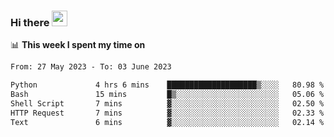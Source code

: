 ### Hi there <a href="https://www.gautamkrishnar.com/"><img src="https://media.giphy.com/media/hvRJCLFzcasrR4ia7z/giphy.gif" width="25px"></a>

📊 **This week I spent my time on**

<!--START_SECTION:waka-->

```txt
From: 27 May 2023 - To: 03 June 2023

Python             4 hrs 6 mins    ████████████████████▒░░░░   80.98 %
Bash               15 mins         █▒░░░░░░░░░░░░░░░░░░░░░░░   05.06 %
Shell Script       7 mins          ▓░░░░░░░░░░░░░░░░░░░░░░░░   02.50 %
HTTP Request       7 mins          ▓░░░░░░░░░░░░░░░░░░░░░░░░   02.33 %
Text               6 mins          ▓░░░░░░░░░░░░░░░░░░░░░░░░   02.14 %
```

<!--END_SECTION:waka-->
